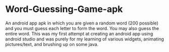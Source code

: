# Word-Guessing-Game-apk
An android app apk in which you are given a random word (200 possible) and you must guess each letter to form the word. You may also guess the entire word.
This was my first attempt at creating an android app using android studio and was purely for my learning of various widgets, animating pictures/text, and brushing up on some java.
